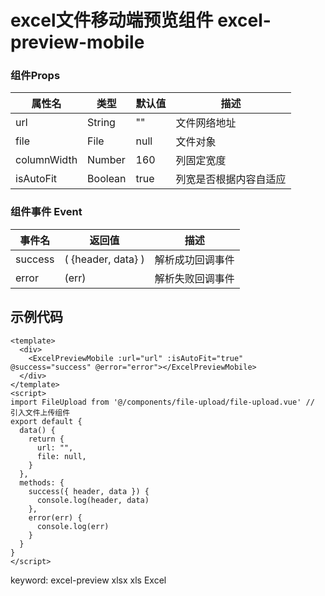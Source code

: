 # excel文件移动端预览组件 excel-preview-mobile


### 组件Props

| 属性名 | 类型 | 默认值 | 描述 |
| --- | --- | --- | --- |
| url | String | "" | 文件网络地址 |
| file | File | null | 文件对象 |
| columnWidth | Number | 160 | 列固定宽度 |
| isAutoFit | Boolean | true | 列宽是否根据内容自适应 |



### 组件事件 Event

| 事件名 | 返回值 | 描述 |
| --- | --- | --- |
| success | ( {header, data} ) | 解析成功回调事件 |
| error | (err) | 解析失败回调事件 |

## 示例代码

```vue
<template>
  <div>
    <ExcelPreviewMobile :url="url" :isAutoFit="true" @success="success" @error="error"></ExcelPreviewMobile>
  </div>
</template>
<script>
import FileUpload from '@/components/file-upload/file-upload.vue' // 引入文件上传组件
export default {
  data() {
    return {
      url: "",
      file: null,
    }
  },
  methods: {
    success({ header, data }) {
      console.log(header, data)
    },
    error(err) {
      console.log(err)
    }
  }
}
</script>
```

keyword: excel-preview xlsx xls Excel